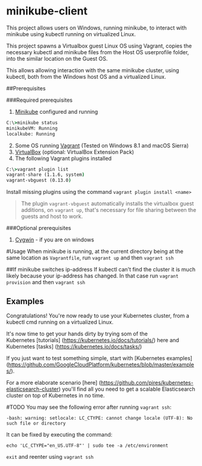 # minikube-client

This project  allows users on Windows, running minikube, to
interact with minikube using kubectl running on virtualized Linux.

This project spawns a Virtualbox guest Linux OS using Vagrant, copies the necessary kubectl and minikube files from the
Host OS userprofile folder, into the similar location on the Guest OS.

This allows allowing interaction with the same minikube cluster, using kubectl, both from the Windows host OS and a virtualized Linux.

##Prerequisites

###Required prerequisites
1. [Minikube](https://github.com/kubernetes/minikube) configured and running
```cmd 
C:\>minikube status
minikubeVM: Running
localkube: Running
```
2. Some OS running [Vagrant](https://www.vagrantup.com/) (Tested on Windows 8.1 and macOS Sierra)
3. [VirtualBox](https://www.virtualbox.org/) (optional: VirtualBox Extension Pack)
4. The following Vagrant plugins installed
```cmd
C:\>vagrant plugin list
vagrant-share (1.1.6, system)
vagrant-vbguest (0.13.0)
```

Install missing plugins using the command `vagrant plugin install <name>` 

> The plugin `vagrant-vbguest` automatically installs the virtualbox guest additions, on `vagrant up`, that's necessary
for file sharing between the guests and host to work.

###Optional prerequisites
1. [Cygwin](https://www.cygwin.com/) - if you are on windows

#Usage
When minikube is running, at the current directory being at the same location as `Vagrantfile`, run `vagrant up` and then `vagrant ssh`

##If minikube switches ip-address
If kubectl can't find the cluster it is much likely because your ip-address has changed. In that case run `vagrant provision` and then `vagrant ssh`

## Examples

Congratulations! You're now ready to use your Kubernetes cluster, from a kubectl cmd running on a virtualized Linux.

It's now time to get your hands dirty by trying som of the  
Kubernetes [tutorials] (https://kubernetes.io/docs/tutorials/) here 
and Kubernetes [tasks] (https://kubernetes.io/docs/tasks/)

If you just want to test something simple, start with [Kubernetes examples]
(https://github.com/GoogleCloudPlatform/kubernetes/blob/master/examples/).

For a more elaborate scenario [here]
(https://github.com/pires/kubernetes-elasticsearch-cluster) you'll find all
you need to get a scalable Elasticsearch cluster on top of Kubernetes in no
time.

#TODO
You may see the following error after running `vagrant ssh`:

```-bash: warning: setlocale: LC_CTYPE: cannot change locale (UTF-8): No such file or directory```
                      
It can be fixed by executing the command:

```echo 'LC_CTYPE="en_US.UTF-8"' | sudo tee -a /etc/environment ```

`exit` and reenter using `vagrant ssh`






